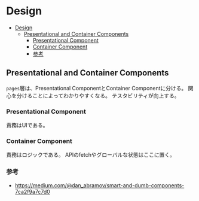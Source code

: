 # Design

- [Design](#design)
  - [Presentational and Container Components](#presentational-and-container-components)
    - [Presentational Component](#presentational-component)
    - [Container Component](#container-component)
    - [参考](#参考)

## Presentational and Container Components

`pages`層は、Presentational ComponentとContainer Componentに分ける。
関心を分けることによってわかりやすくなる。
テスタビリティが向上する。

### Presentational Component

責務はUIである。

### Container Component

責務はロジックである。
APIのfetchやグローバルな状態はここに置く。

### 参考

- <https://medium.com/@dan_abramov/smart-and-dumb-components-7ca2f9a7c7d0>
